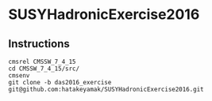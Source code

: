 # SUSYHadronicExercise2016

## Instructions

```
cmsrel CMSSW_7_4_15
cd CMSSW_7_4_15/src/
cmsenv
git clone -b das2016_exercise git@github.com:hatakeyamak/SUSYHadronicExercise2016.git
```
